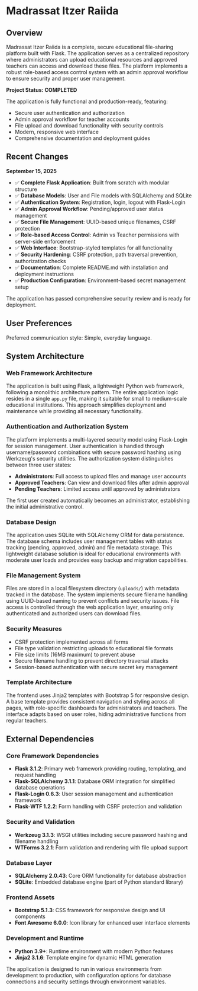 # Madrassat Itzer Raiida

## Overview

Madrassat Itzer Raiida is a complete, secure educational file-sharing platform built with Flask. The application serves as a centralized repository where administrators can upload educational resources and approved teachers can access and download these files. The platform implements a robust role-based access control system with an admin approval workflow to ensure security and proper user management.

**Project Status: COMPLETED**

The application is fully functional and production-ready, featuring:
- Secure user authentication and authorization
- Admin approval workflow for teacher accounts
- File upload and download functionality with security controls
- Modern, responsive web interface
- Comprehensive documentation and deployment guides

## Recent Changes

**September 15, 2025**
- ✅ **Complete Flask Application**: Built from scratch with modular structure
- ✅ **Database Models**: User and File models with SQLAlchemy and SQLite
- ✅ **Authentication System**: Registration, login, logout with Flask-Login
- ✅ **Admin Approval Workflow**: Pending/approved user status management
- ✅ **Secure File Management**: UUID-based unique filenames, CSRF protection
- ✅ **Role-based Access Control**: Admin vs Teacher permissions with server-side enforcement
- ✅ **Web Interface**: Bootstrap-styled templates for all functionality
- ✅ **Security Hardening**: CSRF protection, path traversal prevention, authorization checks
- ✅ **Documentation**: Complete README.md with installation and deployment instructions
- ✅ **Production Configuration**: Environment-based secret management setup

The application has passed comprehensive security review and is ready for deployment.

## User Preferences

Preferred communication style: Simple, everyday language.

## System Architecture

### Web Framework Architecture
The application is built using Flask, a lightweight Python web framework, following a monolithic architecture pattern. The entire application logic resides in a single `app.py` file, making it suitable for small to medium-scale educational institutions. This approach simplifies deployment and maintenance while providing all necessary functionality.

### Authentication and Authorization System
The platform implements a multi-layered security model using Flask-Login for session management. User authentication is handled through username/password combinations with secure password hashing using Werkzeug's security utilities. The authorization system distinguishes between three user states:
- **Administrators**: Full access to upload files and manage user accounts
- **Approved Teachers**: Can view and download files after admin approval
- **Pending Teachers**: Limited access until approved by administrators

The first user created automatically becomes an administrator, establishing the initial administrative control.

### Database Design
The application uses SQLite with SQLAlchemy ORM for data persistence. The database schema includes user management tables with status tracking (pending, approved, admin) and file metadata storage. This lightweight database solution is ideal for educational environments with moderate user loads and provides easy backup and migration capabilities.

### File Management System
Files are stored in a local filesystem directory (`uploads/`) with metadata tracked in the database. The system implements secure filename handling using UUID-based naming to prevent conflicts and security issues. File access is controlled through the web application layer, ensuring only authenticated and authorized users can download files.

### Security Measures
- CSRF protection implemented across all forms
- File type validation restricting uploads to educational file formats
- File size limits (16MB maximum) to prevent abuse
- Secure filename handling to prevent directory traversal attacks
- Session-based authentication with secure secret key management

### Template Architecture
The frontend uses Jinja2 templates with Bootstrap 5 for responsive design. A base template provides consistent navigation and styling across all pages, with role-specific dashboards for administrators and teachers. The interface adapts based on user roles, hiding administrative functions from regular teachers.

## External Dependencies

### Core Framework Dependencies
- **Flask 3.1.2**: Primary web framework providing routing, templating, and request handling
- **Flask-SQLAlchemy 3.1.1**: Database ORM integration for simplified database operations
- **Flask-Login 0.6.3**: User session management and authentication framework
- **Flask-WTF 1.2.2**: Form handling with CSRF protection and validation

### Security and Validation
- **Werkzeug 3.1.3**: WSGI utilities including secure password hashing and filename handling
- **WTForms 3.2.1**: Form validation and rendering with file upload support

### Database Layer
- **SQLAlchemy 2.0.43**: Core ORM functionality for database abstraction
- **SQLite**: Embedded database engine (part of Python standard library)

### Frontend Assets
- **Bootstrap 5.1.3**: CSS framework for responsive design and UI components
- **Font Awesome 6.0.0**: Icon library for enhanced user interface elements

### Development and Runtime
- **Python 3.9+**: Runtime environment with modern Python features
- **Jinja2 3.1.6**: Template engine for dynamic HTML generation

The application is designed to run in various environments from development to production, with configuration options for database connections and security settings through environment variables.